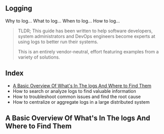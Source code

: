 Logging
--------

Why to log... What to log... When to log... How to log... 

> TLDR; This guide has been written to help software developers, system administrators and DevOps engineers become experts at using logs to better run their systems. 
> 
> This is an entirely vendor-neutral, effort featuring examples from a variety of solutions. 
> 

## Index

- [A Basic Overview Of What's In The logs And Where to Find Them](#a-basic-overview-of-whats-in-the-logs-and-where-to-find-them)
- How to search or analyze logs to find valuable information
- How to troubleshoot common issues and find the root cause
- How to centralize or aggregate logs in a large distributed system


## A Basic Overview Of What's In The logs And Where to Find Them
